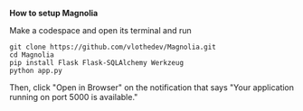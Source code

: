 


**How to setup Magnolia**

Make a codespace and open its terminal and run

```
git clone https://github.com/vlothedev/Magnolia.git
cd Magnolia
pip install Flask Flask-SQLAlchemy Werkzeug
python app.py
```
Then, click "Open in Browser" on the notification that says "Your application running on port 5000 is available."
<blockquote class="imgur-embed-pub" lang="en" data-id="a/corFf4s" data-context="false" ><a href="//imgur.com/a/corFf4s"></a></blockquote><script async src="//s.imgur.com/min/embed.js" charset="utf-8"></script>

